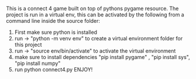This is a connect 4 game built on top of pythons pygame resource. 
The project is run in a virtual env, this can be activated by the following from a command line inside the source folder:
1) First make sure python is installed
2) run -> "python -m venv env" to create a virtual environment folder for this project
3) run -> "source env/bin/activate" to activate the virtual environment
4) make sure to install dependencies "pip install pygame" , "pip install sys", "pip install numpy"
5) run python connect4.py
ENJOY!
